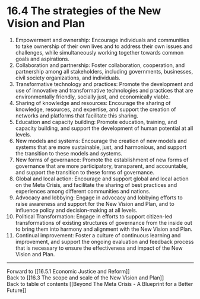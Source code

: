 # 16.4 The strategies of the New Vision and Plan

1.  Empowerment and ownership: Encourage individuals and communities to take ownership of their own lives and to address their own issues and challenges, while simultaneously working together towards common goals and aspirations.
2.  Collaboration and partnership: Foster collaboration, cooperation, and partnership among all stakeholders, including governments, businesses, civil society organizations, and individuals.
3.  Transformative technology and practices: Promote the development and use of innovative and transformative technologies and practices that are environmentally friendly, socially just, and economically viable.
4.  Sharing of knowledge and resources: Encourage the sharing of knowledge, resources, and expertise, and support the creation of networks and platforms that facilitate this sharing.
5.  Education and capacity building: Promote education, training, and capacity building, and support the development of human potential at all levels.
6.  New models and systems: Encourage the creation of new models and systems that are more sustainable, just, and harmonious, and support the transition to these models and systems.
7.  New forms of governance: Promote the establishment of new forms of governance that are more participatory, transparent, and accountable, and support the transition to these forms of governance.
8.  Global and local action: Encourage and support global and local action on the Meta Crisis, and facilitate the sharing of best practices and experiences among different communities and nations.
9.  Advocacy and lobbying: Engage in advocacy and lobbying efforts to raise awareness and support for the New Vision and Plan, and to influence policy and decision-making at all levels. 
10. Political Transformation: Engage in efforts to support citizen-led transformations of existing structures of governance from the inside out to bring them into harmony and alignment with the New Vision and Plan.  
11.  Continual improvement: Foster a culture of continuous learning and improvement, and support the ongoing evaluation and feedback process that is necessary to ensure the effectiveness and impact of the New Vision and Plan.

___

Forward to [[16.5.1 Economic Justice and Reform]]    
Back to [[16.3 The scope and scale of the New Vision and Plan]]    
Back to table of contents [[Beyond The Meta Crisis - A Blueprint for a Better Future]] 